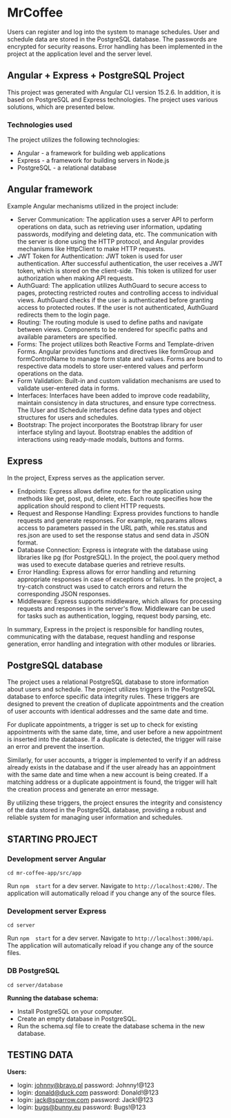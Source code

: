 # MrCoffee 
Users can register and log into the system to manage schedules. User and schedule data are stored in the PostgreSQL database. The passwords are encrypted for security reasons. Error handling has been implemented in the project at the application level and the server level.

## Angular + Express + PostgreSQL Project
This project was generated with Angular CLI version 15.2.6. In addition, it is based on PostgreSQL and Express technologies. The project uses various solutions, which are presented below.

### Technologies used
The project utilizes the following technologies:

* Angular - a framework for building web applications
* Express - a framework for building servers in Node.js
* PostgreSQL - a relational database

## Angular framework
Example Angular mechanisms utilized in the project include:

- Server Communication: The application uses a server API to perform operations on data, such as retrieving user information, updating passwords, modifying and deleting data, etc. The communication with the server is done using the HTTP protocol, and Angular provides mechanisms like HttpClient to make HTTP requests.
- JWT Token for Authentication: JWT token is used for user authentication. After successful authentication, the user receives a JWT token, which is stored on the client-side. This token is utilized for user authorization when making API requests.
- AuthGuard: The application utilizes AuthGuard to secure access to pages, protecting restricted routes and controlling access to individual views. AuthGuard checks if the user is authenticated before granting access to protected routes. If the user is not authenticated, AuthGuard redirects them to the login page.
- Routing: The routing module is used to define paths and navigate between views. Components to be rendered for specific paths and available parameters are specified.
- Forms: The project utilizes both Reactive Forms and Template-driven Forms. Angular provides functions and directives like formGroup and formControlName to manage form state and values. Forms are bound to respective data models to store user-entered values and perform operations on the data.
- Form Validation: Built-in and custom validation mechanisms are used to validate user-entered data in forms.
- Interfaces: Interfaces have been added to improve code readability, maintain consistency in data structures, and ensure type correctness. The IUser and ISchedule interfaces define data types and object structures for users and schedules.
- Bootstrap: The project incorporates the Bootstrap library for user interface styling and layout. Bootstrap enables the addition of interactions using ready-made modals, buttons and forms.

## Express
In the project, Express serves as the application server. 

- Endpoints: Express allows define routes for the application using methods like get, post, put, delete, etc. Each route specifies how the application should respond to client HTTP requests.
- Request and Response Handling: Express provides functions to handle requests and generate responses. For example, req.params allows access to parameters passed in the URL path, while res.status and res.json are used to set the response status and send data in JSON format.
- Database Connection: Express is integrate with the database using libraries like pg (for PostgreSQL). In the project, the pool.query method was used to execute database queries and retrieve results.
- Error Handling: Express allows for error handling and returning appropriate responses in case of exceptions or failures. In the project, a try-catch construct was used to catch errors and return the corresponding JSON responses.
- Middleware: Express supports middleware, which allows for processing requests and responses in the server's flow. Middleware can be used for tasks such as authentication, logging, request body parsing, etc.

In summary, Express in the project is responsible for handling routes, communicating with the database, request handling and response generation, error handling and integration with other modules or libraries.

## PostgreSQL database
The project uses a relational PostgreSQL database to store information about users and schedule. The project utilizes triggers in the PostgreSQL database to enforce specific data integrity rules. These triggers are designed to prevent the creation of duplicate appointments and the creation of user accounts with identical addresses and the same date and time.

For duplicate appointments, a trigger is set up to check for existing appointments with the same date, time, and user before a new appointment is inserted into the database. If a duplicate is detected, the trigger will raise an error and prevent the insertion.

Similarly, for user accounts, a trigger is implemented to verify if an address already exists in the database and if the user already has an appointment with the same date and time when a new account is being created. If a matching address or a duplicate appointment is found, the trigger will halt the creation process and generate an error message.

By utilizing these triggers, the project ensures the integrity and consistency of the data stored in the PostgreSQL database, providing a robust and reliable system for managing user information and schedules.

## STARTING PROJECT

### Development server Angular

`cd mr-coffee-app/src/app`

Run `npm  start` for a dev server. Navigate to `http://localhost:4200/`. The application will automatically reload if you change any of the source files.

### Development server Express

`cd server`

Run `npm  start` for a dev server. Navigate to `http://localhost:3000/api`. The application will automatically reload if you change any of the source files.

### DB PostgreSQL

`cd server/database`

**Running the database schema:**
* Install PostgreSQL on your computer.
* Create an empty database in PostgreSQL.
* Run the schema.sql file to create the database schema in the new database.

## TESTING DATA
**Users:**
* login: johnny@bravo.pl password: Johnny!@123
* login: donald@duck.com password: Donald!@123
* login: jack@sparrow.com password: Jack!@123
* login: bugs@bunny.eu password: Bugs!@123
